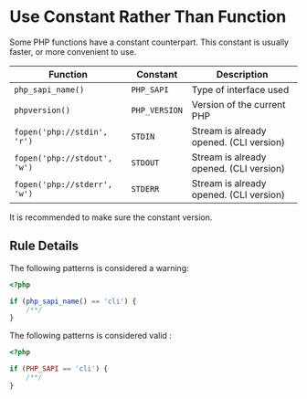 <!-- Good Practices -->
# Use Constant Rather Than Function

Some PHP functions have a constant counterpart. This constant is usually faster, or more convenient to use. 


Function  | Constant | Description
--------- | -------- | -----------
`php_sapi_name()`            | `PHP_SAPI`    | Type of interface used
`phpversion()`               | `PHP_VERSION` | Version of the current PHP
`fopen('php://stdin', 'r')`  | `STDIN`       | Stream is already opened. (CLI version)
`fopen('php://stdout', 'w')` | `STDOUT`      | Stream is already opened. (CLI version)
`fopen('php://stderr', 'w')` | `STDERR`      | Stream is already opened. (CLI version)


It is recommended to make sure the constant version.

## Rule Details

The following patterns is considered a warning:

```php
<?php

if (php_sapi_name() == 'cli') {
	/**/
}

```

The following patterns is considered valid :

```php
<?php

if (PHP_SAPI == 'cli') {
	/**/
}

```


